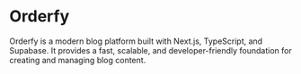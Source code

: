 # Orderfy
Orderfy is a modern blog platform built with Next.js, TypeScript, and Supabase. It provides a fast, scalable, and developer-friendly foundation for creating and managing blog content.
